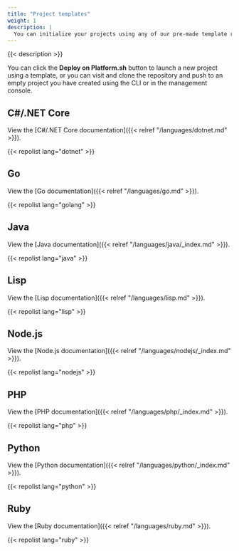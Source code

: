 ```yaml
---
title: "Project templates"
weight: 1
description: |
  You can initialize your projects using any of our pre-made template repositories.
---
```


{{< description >}}

You can click the **Deploy on Platform.sh** button to launch a new project using a template, or you can visit and clone the repository and push to an empty project you have created using the CLI or in the management console.

## C#/.NET Core

View the [C#/.NET Core documentation]({{< relref "/languages/dotnet.md" >}}).

{{< repolist lang="dotnet" >}}

## Go

View the [Go documentation]({{< relref "/languages/go.md" >}}).

{{< repolist lang="golang" >}}

## Java

View the [Java documentation]({{< relref "/languages/java/_index.md" >}}).

{{< repolist lang="java" >}}

## Lisp

View the [Lisp documentation]({{< relref "/languages/lisp.md" >}}).

{{< repolist lang="lisp" >}}

## Node.js

View the [Node.js documentation]({{< relref "/languages/nodejs/_index.md" >}}).

{{< repolist lang="nodejs" >}}

## PHP

View the [PHP documentation]({{< relref "/languages/php/_index.md" >}}).

{{< repolist lang="php" >}}

## Python

View the [Python documentation]({{< relref "/languages/python/_index.md" >}}).

{{< repolist lang="python" >}}

## Ruby

View the [Ruby documentation]({{< relref "/languages/ruby.md" >}}).

{{< repolist lang="ruby" >}}
